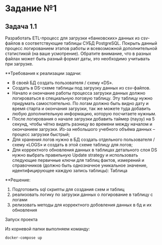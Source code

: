 # Задание №1

<h2>Задача 1.1</h2>

Разработать ETL-процесс для загрузки «банковских» данных из csv-файлов в соответствующие таблицы СУБД PostgreSQL. Покрыть данный процесс логированием этапов работы и всевозможной дополнительной статистикой (на ваше усмотрение). Обратите внимание, что в разных файлах может быть разный формат даты, это необходимо учитывать при загрузке.

**Требования к реализации задачи:
+ В своей БД создать пользователя / схему «DS».
+ Создать в DS-схеме таблицы под загрузку данных из csv-файлов.
+ Начало и окончание работы процесса загрузки данных должно логироваться в специальную логовую таблицу. Эту таблицу нужно придумать самостоятельно. По логам должно быть видно дату и время старта и окончания загрузки, так же можете туда добавить любую дополнительную информацию, которую посчитаете нужным.
+ После логирования о начале загрузки добавить таймер (паузу) на 5 секунд, чтобы чётко видеть разницу во времени между началом и окончанием загрузки. Из-за небольшого учебного объёма данных – процесс загрузки быстрый;
+ Для хранения логов нужно в БД создать отдельного пользователя / схему «LOGS» и создать в этой схеме таблицу для логов;
+ Для корректного обновления данных в таблицах детального слоя DS нужно выбрать правильную Update strategy и использовать следующие первичные ключи для таблиц фактов, измерений и справочников (должно быть однозначное уникальное значение, идентифицирующее каждую запись таблицы):
Таблица


**Решение:
 1. Подготовить sql скрипты для создания схем и таблиц
2. реализовать логику по загрузки данных о логирование в таблицу с логами
3. релизовать методы для корректного добовления данных в бд и их обновления



Запуск проекта

Из корневой папки выполняем команду:

```
docker-compose up
```
